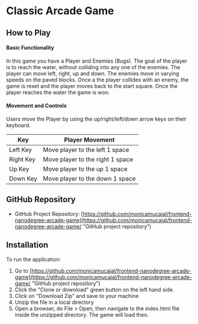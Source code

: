 
# Classic Arcade Game

## How to Play


#### Basic Functionality

In this game you have a Player and Enemies (Bugs). The goal of the player is to reach the water, without colliding into any one of the enemies. The player can move left, right, up and down. The enemies move in varying speeds on the paved blocks. Once a the player collides with an enemy, the game is reset and the player moves back to the start square. Once the player reaches the water the game is won.

#### Movement and Controls
Users move the Player by using the up/right/left/down arrow keys on their keyboard.

| Key       | Player Movement                  |
| --------- | -------------------------------- |
| Left Key  | Move player to the left 1 space  |
| Right Key | Move player to the right 1 space |
| Up Key    | Move player to the up 1 space    |
| Down Key  | Move player to the down 1 space  |


## GitHub Repository 
* GitHub Project Repository: [https://github.com/monicamucajal/frontend-nanodegree-arcade-game](https://github.com/monicamucajal/frontend-nanodegree-arcade-game/ "GitHub project repository")


## Installation
To run the application:

1. Go to [https://github.com/monicamucajal/frontend-nanodegree-arcade-game](https://github.com/monicamucajal/frontend-nanodegree-arcade-game/ "GitHub project repository")
2. Click the "Clone or download" green button on the left hand side.
3. Click on "Download Zip" and save to your machine
4. Unzip the file in a local directory
5. Open a browser, do File > Open, then navigate to the index.html file inside the unzipped directory.  The game will load then.
